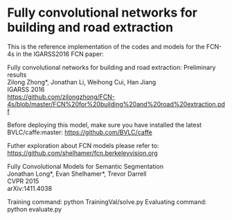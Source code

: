 # Fully convolutional networks for building and road extraction

This is the reference implementation of the codes and models for the FCN-4s in the IGARSS2016 FCN paper:<br />

Fully convolutional networks for building and road extraction: Preliminary results<br />
Zilong Zhong*, Jonathan Li, Weihong Cui, Han Jiang<br />
IGARSS 2016<br />
https://github.com/zilongzhong/FCN-4s/blob/master/FCN%20for%20building%20and%20road%20extraction.pdf<br />

Before deploying this model, make sure you have installed the latest BVLC/caffe:master: https://github.com/BVLC/caffe<br />

Futher exploration about FCN models please refer to: https://github.com/shelhamer/fcn.berkeleyvision.org<br />

Fully Convolutional Models for Semantic Segmentation<br />
Jonathan Long*, Evan Shelhamer*, Trevor Darrell<br />
CVPR 2015<br />
arXiv:1411.4038<br />

Training command:
python TrainingVal/solve.py
Evaluating command:
python evaluate.py